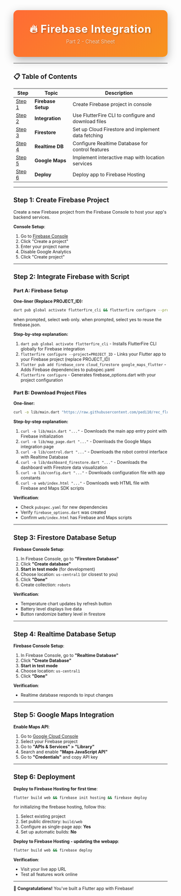 
<div align="center">
  <div style="background: linear-gradient(135deg, #FF6B35 0%, #F7931E 100%); 
              padding: 40px 20px; 
              border-radius: 15px; 
              margin: 20px 0; 
              box-shadow: 0 10px 30px rgba(0,0,0,0.3);">
    <h1 style="color: white; 
               font-size: 2.5em; 
               font-weight: bold; 
               margin: 0; 
               text-shadow: 2px 2px 4px rgba(0,0,0,0.3); 
               letter-spacing: 1px;">
      🔥 Firebase Integration
    </h1>
    <h2 style="color: rgba(255,255,255,0.9); 
               font-size: 1.2em; 
               font-weight: 300; 
               margin: 10px 0 0 0; 
               text-shadow: 1px 1px 2px rgba(0,0,0,0.3);">
      Part 2 - Cheat Sheet
    </h2>
  </div>
</div>

---

## 📋 Table of Contents

| Step | Topic | Description |
|------|-------|-------------|
| [Step 1](#step-1-create-firebase-project) | **Firebase Setup** | Create Firebase project in console |
| [Step 2](#step-2-integrate-firebase-with-script) | **Integration** | Use FlutterFire CLI to configure and download files |
| [Step 3](#step-3-firestore-database-setup) | **Firestore** | Set up Cloud Firestore and implement data fetching |
| [Step 4](#step-4-realtime-database-setup) | **Realtime DB** | Configure Realtime Database for control features |
| [Step 5](#step-5-google-maps-integration) | **Google Maps** | Implement interactive map with location services |
| [Step 6](#step-6-deployment) | **Deploy** | Deploy app to Firebase Hosting |

---

## Step 1: Create Firebase Project

Create a new Firebase project from the Firebase Console to host your app's backend services.

**Console Setup**:
1. Go to [Firebase Console](https://console.firebase.google.com/)
2. Click "Create a project"
3. Enter your project name
4. Disable Google Analytics
5. Click "Create project"

---

## Step 2: Integrate Firebase with Script

### Part A: Firebase Setup

**One-liner (Replace PROJECT_ID):**
```bash
dart pub global activate flutterfire_cli && flutterfire configure --project=PROJECT_ID && flutter pub add firebase_core cloud_firestore firebase_database google_maps_flutter fl_chart && flutterfire configure
```
when prompted, select web only.
when prompted, select yes to reuse the firebase.json.


**Step-by-step explanation:**
1. `dart pub global activate flutterfire_cli` - Installs FlutterFire CLI globally for Firebase integration
2. `flutterfire configure --project=PROJECT_ID` - Links your Flutter app to your Firebase project (replace PROJECT_ID)
3. `flutter pub add firebase_core cloud_firestore google_maps_flutter` - Adds Firebase dependencies to pubspec.yaml
4. `flutterfire configure` - Generates firebase_options.dart with your project configuration

### Part B: Download Project Files

**One-liner:**
```bash
curl -o lib/main.dart "https://raw.githubusercontent.com/pedi10/rec_flutter-firebase_internal/main/Final%20Codes/main.dart" && curl -o lib/map_page.dart "https://raw.githubusercontent.com/pedi10/rec_flutter-firebase_internal/main/Final%20Codes/map_page.dart" && curl -o lib/control.dart "https://raw.githubusercontent.com/pedi10/rec_flutter-firebase_internal/main/Final%20Codes/control.dart" && curl -o lib/dashboard_firestore.dart "https://raw.githubusercontent.com/pedi10/rec_flutter-firebase_internal/main/Final%20Codes/dashboard_firestore.dart" && curl -o lib/config.dart "https://raw.githubusercontent.com/pedi10/rec_flutter-firebase_internal/main/Final%20Codes/config.dart" && curl -o web/index.html "https://raw.githubusercontent.com/pedi10/rec_flutter-firebase_internal/main/Final%20Codes/index.html"
```

**Step-by-step explanation:**
1. `curl -o lib/main.dart "..."` - Downloads the main app entry point with Firebase initialization
2. `curl -o lib/map_page.dart "..."` - Downloads the Google Maps integration page
3. `curl -o lib/control.dart "..."` - Downloads the robot control interface with Realtime Database
4. `curl -o lib/dashboard_firestore.dart "..."` - Downloads the dashboard with Firestore data visualization
5. `curl -o lib/config.dart "..."` - Downloads configuration file with app constants
6. `curl -o web/index.html "..."` - Downloads web HTML file with Firebase and Maps SDK scripts

**Verification**:
- Check `pubspec.yaml` for new dependencies
- Verify `firebase_options.dart` was created
- Confirm `web/index.html` has Firebase and Maps scripts
---

## Step 3: Firestore Database Setup

**Firebase Console Setup**:
1. In Firebase Console, go to **"Firestore Database"**
2. Click **"Create database"**
3. **Start in test mode** (for development)
4. Choose location: `us-central1` (or closest to you)
5. Click **"Done"**
6. Create collection: `robots`

**Verification**:
- Temperature chart updates by refresh button
- Battery level displays live data
- Button randomize battery level in firestore

---

## Step 4: Realtime Database Setup

**Firebase Console Setup**:
1. In Firebase Console, go to **"Realtime Database"**
2. Click **"Create Database"**
3. **Start in test mode**
4. Choose location: `us-central1`
5. Click **"Done"**

**Verification**:
- Realtime database responds to input changes

---

## Step 5: Google Maps Integration

**Enable Maps API**:
1. Go to [Google Cloud Console](https://console.cloud.google.com/)
2. Select your Firebase project
3. Go to **"APIs & Services" > "Library"**
4. Search and enable **"Maps JavaScript API"**
5. Go to **"Credentials"** and copy API key

---

## Step 6: Deployment

**Deploy to Firebase Hosting for first time**:

```bash
flutter build web && firebase init hosting && firebase deploy
```

for initializing the firebase hosting, follow this:
1. Select existing project
2. Set public directory: `build/web`
3. Configure as single-page app: **Yes**
4. Set up automatic builds: **No**

**Deploy to Firebase Hosting - updating the webapp**:

```bash
flutter build web && firebase deploy
```

**Verification**:
- Visit your live app URL
- Test all features work online
---


🚀 **Congratulations!** You've built a Flutter app with Firebase!
